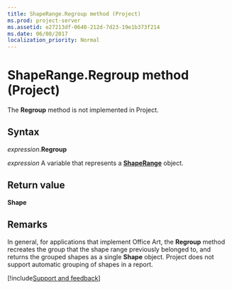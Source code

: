 ```yaml
---
title: ShapeRange.Regroup method (Project)
ms.prod: project-server
ms.assetid: e27213df-0640-212d-7d23-19e1b373f214
ms.date: 06/08/2017
localization_priority: Normal
---
```



# ShapeRange.Regroup method (Project)

The **Regroup** method is not implemented in Project.

## Syntax

_expression_.**Regroup**

_expression_ A variable that represents a **[ShapeRange](Project.ShapeRange.md)** object.


## Return value

**Shape**


## Remarks

In general, for applications that implement Office Art, the **Regroup** method recreates the group that the shape range previously belonged to, and returns the grouped shapes as a single **Shape** object. Project does not support automatic grouping of shapes in a report.




[!include[Support and feedback](~/includes/feedback-boilerplate.md)]